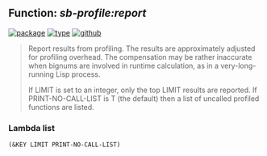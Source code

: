 ## Function: ***sb-profile:report***
[![package](https://img.shields.io/badge/Package-SB--PROFILE-5f9ea0.svg?style=social&colorA=999999)](../) [![type](https://img.shields.io/badge/Type-Function-5f9ea0.svg?style=social&colorA=999999)](../#function) [![github](https://img.shields.io/badge/GitHub-View_the_source-5f9ea0.svg?style=social&colorA=999999&logo=github)](https://github.com/sbcl/sbcl/blob/master/src/code/profile.lisp/) 

> Report results from profiling. The results are approximately
> adjusted for profiling overhead. The compensation may be rather
> inaccurate when bignums are involved in runtime calculation, as in a
> very-long-running Lisp process.
> 
> If LIMIT is set to an integer, only the top LIMIT results are
> reported. If PRINT-NO-CALL-LIST is T (the default) then a list of
> uncalled profiled functions are listed.

### Lambda list
```
(&KEY LIMIT PRINT-NO-CALL-LIST)
```
